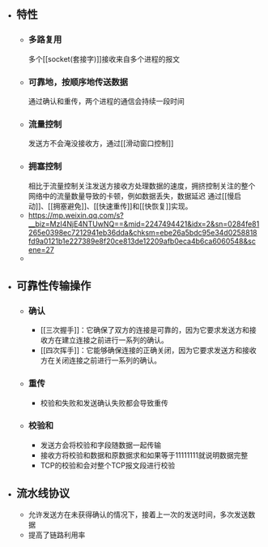 - ## 特性
	- ### 多路复用
	  多个[[socket(套接字)]]接收来自多个进程的报文
	- ### 可靠地，按顺序地传送数据
	  通过确认和重传，两个进程的通信会持续一段时间
	- ### 流量控制
	  发送方不会淹没接收方，通过[[滑动窗口控制]]
	- ### 拥塞控制
	  相比于流量控制关注发送方接收方处理数据的速度，拥挤控制关注的整个网络中的流量数量导致的卡顿，例如数据丢失，数据延迟
	  通过[[慢启动]]、[[拥塞避免]]、[[快速重传]]和[[快恢复]]实现。
	- https://mp.weixin.qq.com/s?__biz=MzI4NjE4NTUwNQ==&mid=2247494421&idx=2&sn=0284fe81265e0398ec7212941eb36dda&chksm=ebe26a5bdc95e34d0258818fd9a0121b1e227389e8f20ce813de12209afb0eca4b6ca6060548&scene=27
	-
- ## 可靠性传输操作
	- ### 确认
		- [[三次握手]]：它确保了双方的连接是可靠的，因为它要求发送方和接收方在建立连接之前进行一系列的确认。
		- [[四次挥手]]：它能够确保连接的正确关闭，因为它要求发送方和接收方在关闭连接之前进行一系列的确认。
	- ### 重传
		- 校验和失败和发送确认失败都会导致重传
	- ### 校验和
		- 发送方会将校验和字段随数据一起传输
		- 接收方将校验和数据和原数据求和如果等于11111111就说明数据完整
		- TCP的校验和会对整个TCP报文段进行校验
- ## 流水线协议
	- 允许发送方在未获得确认的情况下，接着上一次的发送时间，多次发送数据
	- 提高了链路利用率
